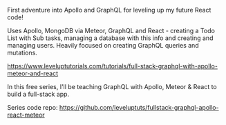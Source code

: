 First adventure into Apollo and GraphQL for leveling up my future React code!

Uses Apollo, MongoDB via Meteor, GraphQL and React - creating a Todo List with Sub tasks, managing a database with this info and creating and managing users. Heavily focused on creating GraphQL queries and mutations.

https://www.leveluptutorials.com/tutorials/full-stack-graphql-with-apollo-meteor-and-react

In this free series, I'll be teaching GraphQL with Apollo, Meteor & React to build a full-stack app.

Series code repo: https://github.com/leveluptuts/fullstack-graphql-apollo-react-meteor
